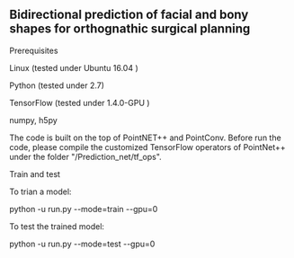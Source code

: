 ## Bidirectional prediction of facial and bony shapes for orthognathic surgical planning

Prerequisites

Linux (tested under Ubuntu 16.04 )

Python (tested under 2.7)

TensorFlow (tested under 1.4.0-GPU )

numpy, h5py

The code is built on the top of PointNET++ and PointConv. 
Before run the code, please compile the customized TensorFlow operators of PointNet++ under the folder "/Prediction_net/tf_ops".

Train and test

To trian a model:

python -u run.py --mode=train --gpu=0

To test the trained model:

python -u run.py --mode=test --gpu=0
